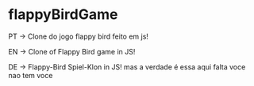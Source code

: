 # flappyBirdGame

PT -> Clone do jogo flappy bird feito em js!

EN -> Clone of Flappy Bird game in JS!

DE -> Flappy-Bird Spiel-Klon in JS!
 mas a verdade é essa aqui
falta voce
nao tem voce

